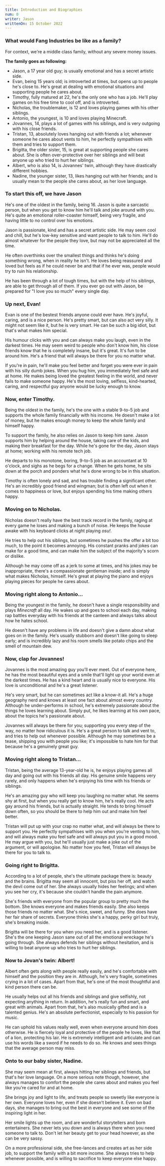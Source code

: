 ```yaml
---
title: Introduction and Biographies
num: 0
writer: Jason
writtenOn: 15 October 2022
---
```


### What would Fang Industries be like as a family?

For context, we're a middle class family, without any severe money issues.

**The family goes as following:**

- Jason, a 17 year old guy; is usually emotional and has a secret artistic side.
- Evan, being 15 years old; is introverted at times, but opens up to people he's close to. He's great at dealing with emotional situations and supporting people he cares about.
- Timothy, fully matured at 22, he's the only one who has a job. He'll play games on his free time to cool off, and is introverted.
- Nicholas, the troublemaker, is 12 and loves playing games with his other siblings.
- Antonio, the youngest, is 10 and loves playing Minecraft.
- Jovannes, 14, plays a lot of games with his siblings, and is very outgoing with his close friends.
- Tristan, 13, absolutely loves hanging out with friends a lot; whenever someone he cares about vents to him, he perfectly sympathises with them and tries to support them.
- Brigitta, the older sister, 15, is great at supporting people she cares about. She is often over-protective over her siblings and will beat anyone up who tried to hurt her siblings.
- Albert, who is also 14, is Jovannes' twin, although they have drastically different hobbies.
- Nadine, the younger sister, 13, likes hanging out with her friends; and is usually mean to the people she cares about, as her love language.

### To start this off, we have Jason

He's one of the oldest in the family, being 16. Jason is quite a sarcastic person, but when you get to know him he'll talk and joke around with you. He's quite an emotional roller-coaster himself, being very fragile, and having little to no control over his emotions.

Jason is passionate, kind and has a secret artistic side. He may seem cool and chill, but he's low-key sensitive and want people to talk to him. He'll do almost whatever for the people they love, but may not be appreciated all the time.

He often overthinks over the smallest things and thinks he's doing something wrong, when in reality he isn't. He loves being reassured and loved but feels as if he could never be and that if he ever was, people would try to ruin his relationship.

He has been through a lot of tough times, but with the help of his siblings, are able to get through all of them. If you ever go out with Jason, be prepared for "I love you so much" every single day.

### Up next, Evan!

Evan is one of the bestest friends anyone could ever have. He's joyful, caring, and is a nice person. He's pretty smart, but can also act very silly. It might not seem like it, but he is very smart. He can be such a big idiot, but that's what makes him special.

His humour clicks with you and can always make you laugh, even in the darkest times. He may seem weird to people who don't know him, his close friends know that he is completely insane, but it's great. It's fun to be around him. He's a friend that will always be there for you no matter what.

If you're in pain, he'll make you feel better and forget you were ever in pain with his silly dumb jokes. When you hug him, you immediately feel safe and at home. He makes being loved the greatest feeling in the world, and never fails to make someone happy. He's the most loving, selfless, kind-hearted, caring, and respectful guy anyone would be lucky enough to know.

### Now, enter Timothy.

Being the oldest in the family, he's the one with a stable 9-to-5 job and supports the whole family financially with his income. He doesn't make a lot of money, but he makes enough money to keep the whole family and himself happy.

To support the family, he also relies on Jason to keep him sane. Jason supports him by helping around the house, taking care of the kids, and making their breakfast for the day. While he's gone for the day, Jason stays at home; working with his remote tech job.

He departs to his monotone, boring, 9-to-5 job as an accountant at 10 o'clock, and sighs as he begs for a change. When he gets home, he sits down at the porch and ponders what he's done wrong to be in this situation.

Timothy is often lonely and sad, and has trouble finding a significant other. He's an incredibly good friend and wingman; but is often left out when it comes to happiness or love, but enjoys spending his time making others happy.

### Moving on to Nicholas.

Nicholas doesn't really have the best track record in the family, raging at every game he loses and making a bunch of noise. He keeps the house awake with his keyboard clicks at night playing _osu!_.

He tries to help out his siblings, but sometimes he pushes the offer a bit too much, to the point it becomes annoying. His constant pranks and jokes can make for a good time, and can make him the subject of the majority's scorn or dislike.

Although he may come off as a jerk to some at times, and his jokes may be inappropriate, there's a compassionate gentleman inside; and is simply what makes Nicholas, himself. He's great at playing the piano and enjoys playing pieces for people he cares about.

### Moving right along to Antonio...

Being the youngest in the family, he doesn't have a single responsibility and plays _Minecraft_ all day. He wakes up and goes to school each day, making rap battles everyday with his friends at the canteen and always talks about how he hates school.

He doesn't have any problems in life and doesn't give a damn about what goes on in the family. He's usually stubborn and doesn't like going to sleep early; and is incredibly lazy and his room smells like potato chips and the smell of mountain dew.

### Now, clap for Jovannes!

Jovannes is the most amazing guy you'll ever meet. Out of everyone here, he has the most beautiful eyes and a smile that'll light up your world even at the darkest times. He has a kind heart and is usually nice to everyone. His love is unconditional and he's a great listener.

He's very smart, but he can sometimes act like a know-it all. He's a huge geography nerd and knows at least one fact about almost every country. Although he under-performs in school, he's extremely passionate about the things he loves learning about. Simply put, he likes learning at his own pace, about the topics he's passionate about.

Jovannes will always be there for you; supporting you every step of the way, no matter how ridiculous it is. He's a great person to talk and vent to, and tries to help out whenever possible. Although he may sometimes be a tease, shipping you with people you like; it's impossible to hate him for that because he's a genuinely great guy.

### Moving right along to Tristan...

Tristan, being the average 13-year-old he is, he enjoys playing games all day and going out with his friends all day. His genuine smile happens very rarely, and only happens when he's enjoying his time with his friends or siblings.

He's an amazing guy who will keep you laughing no matter what. He seems shy at first, but when you really get to know him, he's really cool. He acts gay around his friends, but is actually straight. He tends to bring himself down often, so you should be there to help him out and make him feel better.

Tristan will put up with your crap no matter what, and will always be there to support you. He perfectly sympathises with you when you're venting to him, and will always make you feel safe and will always put you in a good mood. He may argue with you, but he'll usually just make a joke out of the argument, or will apologise. No matter how you feel, Tristan will always be there for you to talk to.

### Going right to Brigitta.

According to a lot of people, she's the ultimate package there is: beauty and the brains. Brigitta may seem all innocent, but piss her off, and watch the devil come out of her. She always usually hides her feelings; and when you see her cry, it's because she couldn't handle the pain anymore.

She's friends with everyone from the popular group to pretty much the bottom. She knows everyone and makes friends easily. She also keeps those friends no matter what. She's nice, sweet, and funny. She does have her fair share of secrets. Everyone thinks she's a happy, perky girl but truly, she's breaking inside.

Brigitta will be there for you when you need her, and is a good listener. She's the one keeping Jason sane out of all the emotional wreckage he's going through. She always defends her siblings without hesitation, and is willing to beat anyone up who tries to hurt her siblings.

### Now to Jovan's twin: Albert!

Albert often gets along with people really easily, and he's comfortable with himself and the position they are in. Although, he's very fragile, sometimes crying in a lot of cases. Apart from that, he's one of the most thoughtful and kind person there can be.

He usually helps out all his friends and siblings and give selfishly, not expecting anything in return. In addition, he's really fun and smart, and great with animals. Apart from that, he's also musically gifted and is a talented genius. He's an absolute perfectionist, especially to his passion for music.

He can uphold his values really well, even when everyone around him does otherwise. He is fiercely loyal and protective of the people he loves, like that of a lion, protecting his lair. He is extremely intelligent and articulate and can use his words like a sword if he needs to do so. He knows and sees things that the average person may miss.

### Onto to our baby sister, Nadine.

She may seem mean at first, always hitting her siblings and friends, but that's her love language. On a more serious note though, however, she always manages to comfort the people she cares about and makes you feel like you're cared for and at home.

She brings joy and light to life, and treats people so sweetly like everyone is her own. Everyone loves her, even if she doesn't believe it. Even on bad days, she manages to bring out the best in everyone and see some of the inspiring light in her.

Her smile lights up the room, and are wonderful storytellers and born entertainers. She never lets you down and is always there when you need someone to talk to. Don't let her beauty get to your head however, as she can be very sassy.

On a more professional side, she free-lances and creates art as her side job, to support the family with a bit more income. She always tries to help whenever possible, and is willing to sacrifice to keep everyone else happy.
